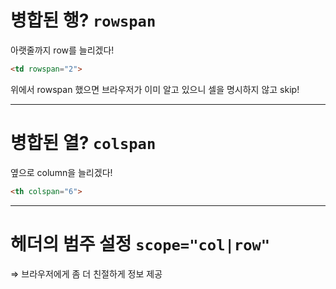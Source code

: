 # 병합된 행? `rowspan`

아랫줄까지 row를 늘리겠다! 

```html
<td rowspan="2">
```

위에서 rowspan 했으면 브라우저가 이미 알고 있으니 셀을 명시하지 않고 skip!

---

# 병합된 열? `colspan`

옆으로 column을 늘리겠다!

```html
<th colspan="6">
```

---

# 헤더의 범주 설정 `scope="col|row"`

⇒ 브라우저에게 좀 더 친절하게 정보 제공
